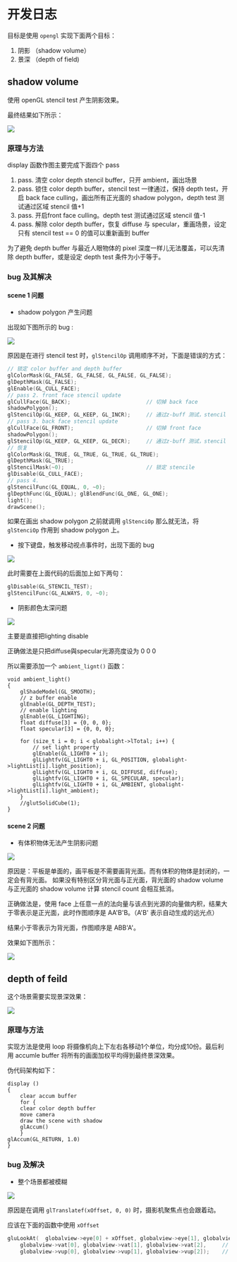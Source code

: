# 开发日志

目标是使用 `opengl` 实现下面两个目标：

1. 阴影 （shadow volume）
2. 景深 （depth of field)

## shadow volume

使用 openGL stencil test 产生阴影效果。

最终结果如下所示：

![](./picture/3.png)

### 原理与方法

display 函数作图主要完成下面四个 pass

1. pass. 清空 color depth stencil buffer，只开 ambient，画出场景
2. pass. 锁住 color depth buffer，stencil test 一律通过，保持 depth test，开启 back face culling，画出所有正光面的 shadow polygon，depth test 测试通过区域 stencil 值+1
3. pass. 开启front face culling。depth test 测试通过区域 stencil 值-1
4. pass. 解除 color depth buffer，恢复 diffuse 与 specular，重画场景，设定只有 stencil test == 0 的值可以重新画到 buffer

为了避免 depth buffer 与最近人眼物体的 pixel 深度一样儿无法覆盖，可以先清除 depth buffer，或是设定 depth test 条件为小于等于。


### bug 及其解决

#### scene 1 问题

* shadow polygon 产生问题

出现如下图所示的 bug :

![](./picture/2.png)

原因是在进行 stencil test 时，`glStencilOp` 调用顺序不对，下面是错误的方式：

```c
// 锁定 color buffer and depth buffer
glColorMask(GL_FALSE, GL_FALSE, GL_FALSE, GL_FALSE);
glDepthMask(GL_FALSE);
glEnable(GL_CULL_FACE);	
// pass 2. front face stencil update
glCullFace(GL_BACK);						// 切掉 back face
shadowPolygon();
glStencilOp(GL_KEEP, GL_KEEP, GL_INCR);		// 通过z-buff 测试，stencil 值+1
// pass 3. back face stencil update
glCullFace(GL_FRONT);						// 切掉 front face	
shadowPolygon();
glStencilOp(GL_KEEP, GL_KEEP, GL_DECR);		// 通过z-buff 测试，stencil 值-1
// 恢复
glColorMask(GL_TRUE, GL_TRUE, GL_TRUE, GL_TRUE);
glDepthMask(GL_TRUE); 
glStencilMask(~0);							// 锁定 stencile 
glDisable(GL_CULL_FACE);
// pass 4. 
glStencilFunc(GL_EQUAL, 0, ~0);
glDepthFunc(GL_EQUAL); glBlendFunc(GL_ONE, GL_ONE);
light();
drawScene();
```

如果在画出 shadow polygon 之前就调用 `glStenciOp` 那么就无法，将 `glStenciOp` 作用到 shadow polygon 上。


* 按下键盘，触发移动视点事件时，出现下面的 bug 

![](./picture/4.png)

此时需要在上面代码的后面加上如下两句：

```c
glDisable(GL_STENCIL_TEST);
glStencilFunc(GL_ALWAYS, 0, ~0);
```

* 阴影颜色太深问题 

![](./picture/5.png)

主要是直接把lighting disable

正确做法是只把diffuse與specular光源亮度设为 0 0 0

所以需要添加一个 `ambient_lignt()` 函数：

```
void ambient_light()
{
	glShadeModel(GL_SMOOTH);
	// z buffer enable
	glEnable(GL_DEPTH_TEST);
	// enable lighting
	glEnable(GL_LIGHTING);
	float diffuse[3] = {0, 0, 0};
	float specular[3] = {0, 0, 0};

	for (size_t i = 0; i < globalight->lTotal; i++) {
		// set light property
		glEnable(GL_LIGHT0 + i);
		glLightfv(GL_LIGHT0 + i, GL_POSITION, globalight->lightList[i].light_position);
		glLightfv(GL_LIGHT0 + i, GL_DIFFUSE, diffuse);
		glLightfv(GL_LIGHT0 + i, GL_SPECULAR, specular);
		glLightfv(GL_LIGHT0 + i, GL_AMBIENT, globalight->lightList[i].light_ambient);
	}
	//glutSolidCube(1);
}
```

#### scene 2 问题

* 有体积物体无法产生阴影问题

![](./picture/6.png)


原因是：平板是单面的，画平板是不需要画背光面。而有体积的物体是封闭的，一定会有背光面。
如果没有特别区分背光面与正光面，背光面的 shadow volume 与正光面的 shadow volume 计算 stencil count 会相互抵消。

正确做法是，使用 face 上任意一点的法向量与该点到光源的向量做内积，结果大于零表示是正光面，此时作图顺序是 AA'B'B。（A'B' 表示自动生成的远光点）

结果小于零表示为背光面，作图顺序是 ABB'A'。

效果如下图所示：

![](./picture/7.png)


## depth of feild

这个场景需要实现景深效果：

![](./picture/9.png)

### 原理与方法

实现方法是使用 loop 将摄像机向上下左右各移动1个单位，均分成10份。最后利用 accumle buffer 将所有的画面加权平均得到最终景深效果。

伪代码架构如下：

	
	display () 
	{
		clear accum buffer
		for {
		clear color depth buffer
		move camera
		draw the scene with shadow
		glAccum()
		}
	glAccum(GL_RETURN, 1.0)
	}


### bug 及解决

* 整个场景都被模糊

![](./picture/8.png)

原因是在调用 `glTranslatef(xOffset, 0, 0)` 时，摄影机聚焦点也会跟着动。

应该在下面的函数中使用 `xOffset`

```c
gluLookAt(	globalview->eye[0] + xOffset, globalview->eye[1], globalview->eye[2],		// eye
	globalview->vat[0], globalview->vat[1], globalview->vat[2],     // center
	globalview->vup[0], globalview->vup[1], globalview->vup[2]);    // up
```







